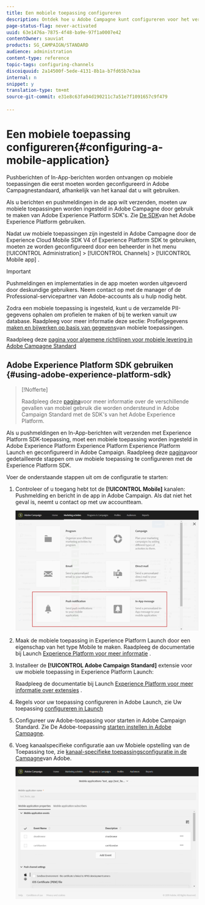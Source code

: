 ```yaml
---
title: Een mobiele toepassing configureren
description: Ontdek hoe u Adobe Campagne kunt configureren voor het verzenden van pushberichten of In-App-berichten met SDK V4 of Experience Platform SDK.
page-status-flag: never-activated
uuid: 63e1476a-7875-4f48-ba9e-97f1a0007e42
contentOwner: sauviat
products: SG_CAMPAIGN/STANDARD
audience: administration
content-type: reference
topic-tags: configuring-channels
discoiquuid: 2a14500f-5ede-4131-8b1a-b7fd65b7e3aa
internal: n
snippet: y
translation-type: tm+mt
source-git-commit: e31e8c63fa94d190211c7a51e7f1091657c9f479

---
```



# Een mobiele toepassing configureren{#configuring-a-mobile-application}

Pushberichten of In-App-berichten worden ontvangen op mobiele toepassingen die eerst moeten worden geconfigureerd in Adobe Campagnestandaard, afhankelijk van het kanaal dat u wilt gebruiken.

Als u berichten en pushmeldingen in de app wilt verzenden, moeten uw mobiele toepassingen worden ingesteld in Adobe Campagne door gebruik te maken van Adobe Experience Platform SDK&#39;s. Zie [De SDK](#using-adobe-experience-platform-sdk)van het Adobe Experience Platform gebruiken.

Nadat uw mobiele toepassingen zijn ingesteld in Adobe Campagne door de Experience Cloud Mobile SDK V4 of Experience Platform SDK te gebruiken, moeten ze worden geconfigureerd door een beheerder in het menu [!UICONTROL Administration] > [!UICONTROL Channels] > [!UICONTROL Mobile app] .

>[!IMPORTANT]
>
>Pushmeldingen en implementaties in de app moeten worden uitgevoerd door deskundige gebruikers. Neem contact op met de manager of de Professional-servicepartner van Adobe-accounts als u hulp nodig hebt.

Zodra een mobiele toepassing is ingesteld, kunt u de verzamelde PII-gegevens ophalen om profielen te maken of bij te werken vanuit uw database. Raadpleeg voor meer informatie deze sectie: Profielgegevens [maken en bijwerken op basis van gegevens](../../channels/using/updating-profile-with-mobile-app-data.md)van mobiele toepassingen.

Raadpleeg deze [pagina voor algemene richtlijnen voor mobiele levering in Adobe Campagne Standard](https://helpx.adobe.com/campaign/kb/acs-mobile.html)

## Adobe Experience Platform SDK gebruiken {#using-adobe-experience-platform-sdk}

>[!Nofferte]
>
>Raadpleeg deze [pagina](https://helpx.adobe.com/campaign/kb/configure-launch-rules-acs-use-cases.html)voor meer informatie over de verschillende gevallen van mobiel gebruik die worden ondersteund in Adobe Campaign Standard met de SDK&#39;s van het Adobe Experience Platform.

Als u pushmeldingen en In-App-berichten wilt verzenden met Experience Platform SDK-toepassing, moet een mobiele toepassing worden ingesteld in Adobe Experience Platform Experience Platform Experience Platform Launch en geconfigureerd in Adobe Campaign. Raadpleeg deze [pagina](https://helpx.adobe.com/campaign/kb/configuring-app-sdkv4.html)voor gedetailleerde stappen om uw mobiele toepassing te configureren met de Experience Platform SDK.

Voer de onderstaande stappen uit om de configuratie te starten:

1. Controleer of u toegang hebt tot de **[!UICONTROL Mobile]** kanalen: Pushmelding en bericht in de app in Adobe Campaign. Als dat niet het geval is, neemt u contact op met uw accountteam.

   ![](assets/launch_1.png)

1. Maak de mobiele toepassing in Experience Platform Launch door een eigenschap van het type Mobile te maken. Raadpleeg de documentatie bij Launch [Experience Platform voor meer informatie](https://aep-sdks.gitbook.io/docs/getting-started/create-a-mobile-property#create-a-new-mobile-property) .
1. Installeer de **[!UICONTROL Adobe Campaign Standard]** extensie voor uw mobiele toepassing in Experience Platform Launch:

   Raadpleeg de documentatie bij Launch [Experience Platform voor meer informatie over extensies](https://aep-sdks.gitbook.io/docs/using-mobile-extensions/adobe-campaign-standard) .

1. Regels voor uw toepassing configureren in Adobe Launch, zie Uw toepassing [configureren in Launch](https://helpx.adobe.com/campaign/kb/config-app-in-launch.html#Step1Createdataelements)
1. Configureer uw Adobe-toepassing voor starten in Adobe Campaign Standard. Zie De Adobe-toepassing [starten instellen in Adobe Campagne](https://helpx.adobe.com/campaign/kb/configuring-app-sdk.html#SettingupyourAdobeLaunchapplicationinAdobeCampaign).
1. Voeg kanaalspecifieke configuratie aan uw Mobiele opstelling van de Toepassing toe, zie [kanaal-specifieke toepassingsconfiguratie in de Campagne](https://helpx.adobe.com/campaign/kb/configuring-app-sdk.html#ChannelspecificapplicationconfigurationinAdobeCampaign)van Adobe.

   ![](assets/launch_2.png)
